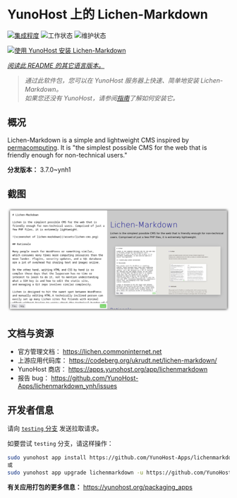<!--
注意：此 README 由 <https://github.com/YunoHost/apps/tree/master/tools/readme_generator> 自动生成
请勿手动编辑。
-->

# YunoHost 上的 Lichen-Markdown

[![集成程度](https://dash.yunohost.org/integration/lichenmarkdown.svg)](https://ci-apps.yunohost.org/ci/apps/lichenmarkdown/) ![工作状态](https://ci-apps.yunohost.org/ci/badges/lichenmarkdown.status.svg) ![维护状态](https://ci-apps.yunohost.org/ci/badges/lichenmarkdown.maintain.svg)

[![使用 YunoHost 安装 Lichen-Markdown](https://install-app.yunohost.org/install-with-yunohost.svg)](https://install-app.yunohost.org/?app=lichenmarkdown)

*[阅读此 README 的其它语言版本。](./ALL_README.md)*

> *通过此软件包，您可以在 YunoHost 服务器上快速、简单地安装 Lichen-Markdown。*  
> *如果您还没有 YunoHost，请参阅[指南](https://yunohost.org/install)了解如何安装它。*

## 概况

Lichen-Markdown is a simple and lightweight CMS inspired by [permacomputing](https://permacomputing.net). It is "the simplest possible CMS for the web that is friendly enough for non-technical users."


**分发版本：** 3.7.0~ynh1

## 截图

![Lichen-Markdown 的截图](./doc/screenshots/lichen-markdown-cms-boxshadow4.png)

## 文档与资源

- 官方管理文档： <https://lichen.commoninternet.net>
- 上游应用代码库： <https://codeberg.org/ukrudt.net/lichen-markdown/>
- YunoHost 商店： <https://apps.yunohost.org/app/lichenmarkdown>
- 报告 bug： <https://github.com/YunoHost-Apps/lichenmarkdown_ynh/issues>

## 开发者信息

请向 [`testing` 分支](https://github.com/YunoHost-Apps/lichenmarkdown_ynh/tree/testing) 发送拉取请求。

如要尝试 `testing` 分支，请这样操作：

```bash
sudo yunohost app install https://github.com/YunoHost-Apps/lichenmarkdown_ynh/tree/testing --debug
或
sudo yunohost app upgrade lichenmarkdown -u https://github.com/YunoHost-Apps/lichenmarkdown_ynh/tree/testing --debug
```

**有关应用打包的更多信息：** <https://yunohost.org/packaging_apps>
